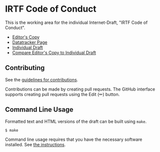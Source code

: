 # IRTF Code of Conduct

This is the working area for the individual Internet-Draft, "IRTF Code of Conduct".

* [Editor's Copy](https://irtf-chair.github.io/code-of-coduct/#go.draft-perkins-irtf-code-of-conduct.html)
* [Datatracker Page](https://datatracker.ietf.org/doc/draft-perkins-irtf-code-of-conduct)
* [Individual Draft](https://datatracker.ietf.org/doc/html/draft-perkins-irtf-code-of-conduct)
* [Compare Editor's Copy to Individual Draft](https://irtf-chair.github.io/code-of-coduct/#go.draft-perkins-irtf-code-of-conduct.diff)


## Contributing

See the
[guidelines for contributions](https://github.com/irtf-chair/code-of-coduct/blob//CONTRIBUTING.md).

Contributions can be made by creating pull requests.
The GitHub interface supports creating pull requests using the Edit (✏) button.


## Command Line Usage

Formatted text and HTML versions of the draft can be built using `make`.

```sh
$ make
```

Command line usage requires that you have the necessary software installed.  See
[the instructions](https://github.com/martinthomson/i-d-template/blob/main/doc/SETUP.md).

